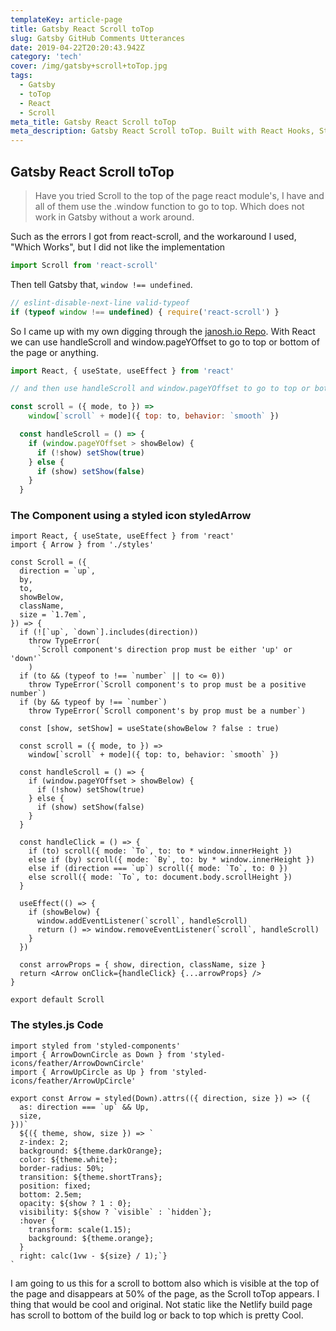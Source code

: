 ```yaml
---
templateKey: article-page
title: Gatsby React Scroll toTop
slug: Gatsby GitHub Comments Utterances
date: 2019-04-22T20:20:43.942Z
category: 'tech'
cover: /img/gatsby+scroll+toTop.jpg
tags:
  - Gatsby
  - toTop
  - React
  - Scroll
meta_title: Gatsby React Scroll toTop
meta_description: Gatsby React Scroll toTop. Built with React Hooks, Styled Components and Love
---
```


## Gatsby React Scroll toTop

> Have you tried Scroll to the top of the page react module's, I have and all of them use the .window function to go to top.
Which does not work in Gatsby without a work around.

Such as the errors I got from react-scroll, and the workaround I used, "Which Works", but I did not like the implementation

```js
import Scroll from 'react-scroll'
```

Then tell Gatsby that, `window !== undefined`.

```js
// eslint-disable-next-line valid-typeof
if (typeof window !== undefined) { require('react-scroll') }
```

So I came up with my own digging through the [janosh.io Repo](https://github.com/janosh/janosh.io). With React we can use handleScroll and window.pageYOffset to go to top or bottom of the page or anything.

```js
import React, { useState, useEffect } from 'react'

// and then use handleScroll and window.pageYOffset to go to top or bottom

const scroll = ({ mode, to }) =>
    window[`scroll` + mode]({ top: to, behavior: `smooth` })

  const handleScroll = () => {
    if (window.pageYOffset > showBelow) {
      if (!show) setShow(true)
    } else {
      if (show) setShow(false)
    }
  }
```

### The Component using a styled icon styledArrow

```jsx{1,5}:title=src/components/Scroll
import React, { useState, useEffect } from 'react'
import { Arrow } from './styles'

const Scroll = ({
  direction = `up`,
  by,
  to,
  showBelow,
  className,
  size = `1.7em`,
}) => {
  if (![`up`, `down`].includes(direction))
    throw TypeError(
      `Scroll component's direction prop must be either 'up' or 'down'`
    )
  if (to && (typeof to !== `number` || to <= 0))
    throw TypeError(`Scroll component's to prop must be a positive number`)
  if (by && typeof by !== `number`)
    throw TypeError(`Scroll component's by prop must be a number`)

  const [show, setShow] = useState(showBelow ? false : true)

  const scroll = ({ mode, to }) =>
    window[`scroll` + mode]({ top: to, behavior: `smooth` })

  const handleScroll = () => {
    if (window.pageYOffset > showBelow) {
      if (!show) setShow(true)
    } else {
      if (show) setShow(false)
    }
  }

  const handleClick = () => {
    if (to) scroll({ mode: `To`, to: to * window.innerHeight })
    else if (by) scroll({ mode: `By`, to: by * window.innerHeight })
    else if (direction === `up`) scroll({ mode: `To`, to: 0 })
    else scroll({ mode: `To`, to: document.body.scrollHeight })
  }

  useEffect(() => {
    if (showBelow) {
      window.addEventListener(`scroll`, handleScroll)
      return () => window.removeEventListener(`scroll`, handleScroll)
    }
  })

  const arrowProps = { show, direction, className, size }
  return <Arrow onClick={handleClick} {...arrowProps} />
}

export default Scroll

```

### The styles.js Code

```jsx:title=src/components/Scroll/styles
import styled from 'styled-components'
import { ArrowDownCircle as Down } from 'styled-icons/feather/ArrowDownCircle'
import { ArrowUpCircle as Up } from 'styled-icons/feather/ArrowUpCircle'

export const Arrow = styled(Down).attrs(({ direction, size }) => ({
  as: direction === `up` && Up,
  size,
}))`
  ${({ theme, show, size }) => `
  z-index: 2;
  background: ${theme.darkOrange};
  color: ${theme.white};
  border-radius: 50%;
  transition: ${theme.shortTrans};
  position: fixed;
  bottom: 2.5em;
  opacity: ${show ? 1 : 0};
  visibility: ${show ? `visible` : `hidden`};
  :hover {
    transform: scale(1.15);
    background: ${theme.orange};
  }
  right: calc(1vw - ${size} / 1);`}
`
```

I am going to us this for a scroll to bottom also which is visible at the top of the page and disappears at 50% of the page, as the Scroll toTop appears. I thing that would be cool and original. Not static like the Netlify build page has scroll to bottom of the build log or back to top which is pretty Cool.